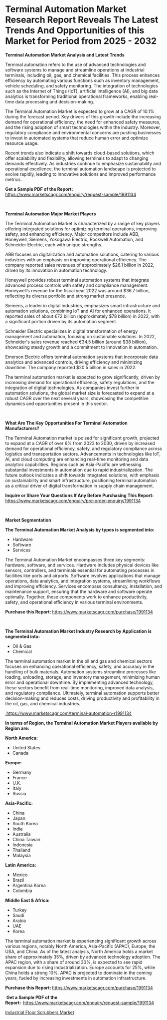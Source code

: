 <p><h1>Terminal Automation Market Research Report Reveals The Latest Trends And Opportunities of this Market for Period from 2025 - 2032</h1></p><p><strong>Terminal Automation Market Analysis and Latest Trends</strong></p>
<p><p>Terminal automation refers to the use of advanced technologies and software systems to manage and streamline operations at industrial terminals, including oil, gas, and chemical facilities. This process enhances efficiency by automating various functions such as inventory management, vehicle scheduling, and safety monitoring. The integration of technologies such as the Internet of Things (IoT), artificial intelligence (AI), and big data analytics is transforming traditional operational frameworks, enabling real-time data processing and decision-making.</p><p>The Terminal Automation Market is expected to grow at a CAGR of 10.1% during the forecast period. Key drivers of this growth include the increasing demand for operational efficiency, the need for enhanced safety measures, and the rising adoption of smart technologies within the industry. Moreover, regulatory compliance and environmental concerns are pushing businesses to invest in automated systems that reduce human error and optimize resource usage. </p><p>Recent trends also indicate a shift towards cloud-based solutions, which offer scalability and flexibility, allowing terminals to adapt to changing demands effectively. As industries continue to emphasize sustainability and operational excellence, the terminal automation landscape is projected to evolve rapidly, leading to innovative solutions and improved performance metrics.</p></p>
<p><strong>Get a Sample PDF of the Report:&nbsp;</strong> <a href="https://www.marketscagr.com/enquiry/request-sample/1991134?utm_campaign=1126&utm_medium=2&utm_source=Github&utm_content=ia&utm_term=17022025&utm_id=terminal-automation">https://www.marketscagr.com/enquiry/request-sample/1991134</a></p>
<p>&nbsp;</p>
<p><strong>Terminal Automation Major Market Players</strong></p>
<p><p>The Terminal Automation Market is characterized by a range of key players offering integrated solutions for optimizing terminal operations, improving safety, and enhancing efficiency. Major competitors include ABB, Honeywell, Siemens, Yokogawa Electric, Rockwell Automation, and Schneider Electric, each with unique strengths.</p><p>ABB focuses on digitalization and automation solutions, catering to various industries with an emphasis on improving operational efficiency. The company reported sales revenues of approximately $26.1 billion in 2022, driven by its innovation in automation technology.</p><p>Honeywell provides robust terminal automation systems that integrate advanced process controls with safety and compliance management. Honeywell’s revenue for the fiscal year 2022 was around $36.7 billion, reflecting its diverse portfolio and strong market presence.</p><p>Siemens, a leader in digital industries, emphasizes smart infrastructure and automation solutions, combining IoT and AI for enhanced operations. It reported sales of about €72 billion (approximately $78 billion) in 2022, with a significant portion driven by its automation segment.</p><p>Schneider Electric specializes in digital transformation of energy management and automation, focusing on sustainable solutions. In 2022, Schneider's sales revenue reached €34.5 billion (around $38 billion), showcasing steady growth and a commitment to innovation in automation.</p><p>Emerson Electric offers terminal automation systems that incorporate data analytics and advanced controls, driving efficiency and minimizing downtime. The company reported $20.5 billion in sales in 2022.</p><p>The terminal automation market is expected to grow significantly, driven by increasing demand for operational efficiency, safety regulations, and the integration of digital technologies. As companies invest further in automation solutions, the global market size is forecasted to expand at a robust CAGR over the next several years, showcasing the competitive dynamics and opportunities present in this sector.</p></p>
<p>&nbsp;</p>
<p><strong>What Are The Key Opportunities For Terminal Automation Manufacturers?</strong></p>
<p><p>The Terminal Automation market is poised for significant growth, projected to expand at a CAGR of over 6% from 2023 to 2030, driven by increased demand for operational efficiency, safety, and regulatory compliance across logistics and transportation sectors. Advancements in technologies like IoT, AI, and cloud computing are enhancing real-time monitoring and data analytics capabilities. Regions such as Asia-Pacific are witnessing substantial investments in automation due to rapid industrialization. The future outlook indicates a shift towards integrated solutions, with emphasis on sustainability and smart infrastructure, positioning terminal automation as a critical driver of digital transformation in supply chain management.</p></p>
<p><strong>Inquire or Share Your Questions If Any Before Purchasing This Report:</strong> <a href="https://www.marketscagr.com/enquiry/pre-order-enquiry/1991134?utm_campaign=1126&utm_medium=2&utm_source=Github&utm_content=ia&utm_term=17022025&utm_id=terminal-automation">https://www.marketscagr.com/enquiry/pre-order-enquiry/1991134</a></p>
<p>&nbsp;</p>
<p><strong>Market Segmentation</strong></p>
<p><strong>The Terminal Automation Market Analysis by types is segmented into:</strong></p>
<p><ul><li>Hardware</li><li>Software</li><li>Services</li></ul></p>
<p><p>The Terminal Automation Market encompasses three key segments: hardware, software, and services. Hardware includes physical devices like sensors, controllers, and terminals essential for automating processes in facilities like ports and airports. Software involves applications that manage operations, data analytics, and integration systems, streamlining workflows and improving efficiency. Services encompass consultancy, installation, and maintenance support, ensuring that the hardware and software operate optimally. Together, these components work to enhance productivity, safety, and operational efficiency in various terminal environments.</p></p>
<p><strong>Purchase this Report:&nbsp;</strong><a href="https://www.marketscagr.com/purchase/1991134?utm_campaign=1126&utm_medium=2&utm_source=Github&utm_content=ia&utm_term=17022025&utm_id=terminal-automation">https://www.marketscagr.com/purchase/1991134</a></p>
<p>&nbsp;</p>
<p><strong>The Terminal Automation Market Industry Research by Application is segmented into:</strong></p>
<p><ul><li>Oil & Gas</li><li>Chemical</li></ul></p>
<p><p>The terminal automation market in the oil and gas and chemical sectors focuses on enhancing operational efficiency, safety, and accuracy in the handling of bulk materials. Automation systems streamline processes like loading, unloading, storage, and inventory management, minimizing human error and operational downtime. By implementing advanced technology, these sectors benefit from real-time monitoring, improved data analysis, and regulatory compliance. Ultimately, terminal automation supports better decision-making and reduces costs, driving productivity and profitability in the oil, gas, and chemical industries.</p></p>
<p><a href="https://www.marketscagr.com/terminal-automation-r1991134?utm_campaign=1126&utm_medium=2&utm_source=Github&utm_content=ia&utm_term=17022025&utm_id=terminal-automation">&nbsp;https://www.marketscagr.com/terminal-automation-r1991134</a></p>
<p><strong>In terms of Region, the Terminal Automation Market Players available by Region are:</strong></p>
<p>
    <p> <strong> North America: </strong>
        <ul>
            <li>United States</li>
            <li>Canada</li>
        </ul>
        </p> 
    <p> <strong> Europe: </strong>
        <ul>
            <li>Germany</li>
            <li>France</li>
            <li>U.K.</li>
            <li>Italy</li>
            <li>Russia</li>
        </ul>
        </p> 
    <p> <strong> Asia-Pacific: </strong>
        <ul>
            <li>China</li>
            <li>Japan</li>
            <li>South Korea</li>
            <li>India</li>
            <li>Australia</li>
            <li>China Taiwan</li>
            <li>Indonesia</li>
            <li>Thailand</li>
            <li>Malaysia</li>
        </ul>
        </p> 
    <p> <strong> Latin America: </strong>
        <ul>
            <li>Mexico</li>
            <li>Brazil</li>
            <li>Argentina Korea</li>
            <li>Colombia</li>
        </ul>
        </p> 
    <p> <strong> Middle East & Africa: </strong>
        <ul>
            <li>Turkey</li>
            <li>Saudi</li>
            <li>Arabia</li>
            <li>UAE</li>
            <li>Korea</li>
        </ul>
    </p>
    </p>
<p><p>The terminal automation market is experiencing significant growth across various regions, notably North America, Asia-Pacific (APAC), Europe, the USA, and China. As of the latest analysis, North America holds a market share of approximately 35%, driven by advanced technology adoption. The APAC region, with a share of around 30%, is expected to see rapid expansion due to rising industrialization. Europe accounts for 25%, while China holds a strong 10%. APAC is projected to dominate in the coming years, fueled by increasing investments in automation infrastructure.</p></p>
<p><strong>Purchase this Report: </strong><a href="https://www.marketscagr.com/purchase/1991134?utm_campaign=1126&utm_medium=2&utm_source=Github&utm_content=ia&utm_term=17022025&utm_id=terminal-automation">https://www.marketscagr.com/purchase/1991134</a></p>
<p>&nbsp;<strong>Get a Sample PDF of the Report:&nbsp;&nbsp;</strong><a href="https://www.marketscagr.com/enquiry/request-sample/1991134?utm_campaign=1126&utm_medium=2&utm_source=Github&utm_content=ia&utm_term=17022025&utm_id=terminal-automation">https://www.marketscagr.com/enquiry/request-sample/1991134</a></p>
<p><strong></strong></p>
<p><p><a href="https://github.com/julyju69/Market-Research-Report-List-6/blob/main/industrial-floor-scrubbers-market.md?utm_campaign=1126&utm_medium=2&utm_source=Github&utm_content=ia&utm_term=17022025&utm_id=terminal-automation">Industrial Floor Scrubbers Market</a></p></p>